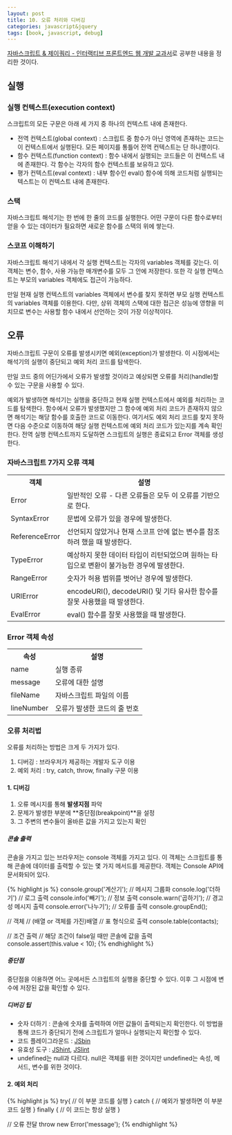 ```yaml
---
layout: post
title: 10. 오류 처리와 디버깅
categories: javascript&jquery
tags: [book, javascript, debug]
---
```

<div class="message"><a href="http://www.aladin.co.kr/shop/wproduct.aspx?ItemId=55027282">
자바스크립트 & 제이쿼리 - 인터랙티브 프론트엔드 웹 개발 교과서</a>로 공부한 내용을 정리한 것이다.</div>

## 실행

### 실행 컨텍스트(execution context)
스크립트의 모든 구문은 아래 세 가지 중 하나의 컨텍스트 내에 존재한다.

- 전역 컨텍스트(global context) : 스크립트 중 함수가 아닌 영역에 존재하는 코드는 이 컨텍스트에서 실행된다. 모든 페이지를 통틀어 전역 컨텍스트는 단 하나뿐이다. 
- 함수 컨텍스트(function context) : 함수 내에서 실행되는 코드들은 이 컨텍스트 내에 존재한다. 각 함수는 각자의 함수 컨텍스트를 보유하고 있다.
- 평가 컨텍스트(eval context) : 내부 함수인 eval() 함수에 의해 코드처럼 실행되는 텍스트는 이 컨텍스트 내에 존재한다.


### 스택
자바스크립트 해석기는 한 번에 한 줄의 코드를 실행한다. 어떤 구문이 다른 함수로부터 얻을 수 있는 데이터가 필요하면 새로운 함수를 스택의 위에 쌓는다.

### 스코프 이해하기
자바스크립트 해석기 내에서 각 실행 컨텍스트는 각자의 variables 객체를 갖는다. 이 객체는 변수, 함수, 사용 가능한 매개변수를 모두 그 안에 저장한다. 또한 각 실행 컨텍스트는 부모의 variables 객체에도 접근이 가능하다.

만일 현재 실행 컨텍스트의 variables 객체에서 변수를 찾지 못하면 부모 실행 컨텍스트의 variables 객체를 이용한다. 다만, 상위 객체의 스택에 대한 접근은 성능에 영향을 미치므로 변수는 사용할 함수 내에서 선언하는 것이 가장 이상적이다.


## 오류
자바스크립트 구문이 오류를 발생시키면 예외(exception)가 발생한다. 이 시점에서는 해석기의 실행이 중단되고 예외 처리 코드를 탐색한다.

만일 코드 중의 어딘가에서 오류가 발생할 것이라고 예상되면 오류를 처리(handle)할 수 있는 구문을 사용할 수 있다. 

예외가 발생하면 해석기는 실행을 중단하고 현재 실행 컨텍스트에서 예외를 처리하는 코드를 탐색한다. 함수에서 오류가 발생했지만 그 함수에 예외 처리 코드가 존재하지 않으면 해석기는 해당 함수를 호출한 코드로 이동한다. 여기서도 예외 처리 코드를 찾지 못하면 다음 수준으로 이동하여 해당 실행 컨텍스트에 예외 처리 코드가 있는지를 계속 확인한다. 전역 실행 컨텍스트까지 도달하면 스크립트의 실행은 종료되고 Error 객체를 생성한다.

### 자바스크립트 7가지 오류 객체
<table>
  <tr>
    <th>객체</th>
    <th>설명</th>
  </tr>
  <tr>
    <td>Error</td>
    <td>일반적인 오류 - 다른 오류들은 모두 이 오류를 기반으로 한다.</td>
  </tr>
  <tr>
    <td>SyntaxError</td>
    <td>문법에 오류가 있을 경우에 발생한다.</td>
  </tr>
  <tr>
    <td>ReferenceError</td>
    <td>선언되지 않았거나 현재 스코프 안에 없는 변수를 참조하려 했을 때 발생한다.</td>
  </tr>
  <tr>
    <td>TypeError</td>
    <td>예상하지 못한 데이터 타입이 리턴되었으며 원하는 타입으로 변환이 불가능한 경우에 발생한다.</td>
  </tr>
  <tr>
    <td>RangeError</td>
    <td>숫자가 허용 범위를 벗어난 경우에 발생한다.</td>
  </tr>
  <tr>
    <td>URIError</td>
    <td>encodeURI(), decodeURI() 및 기타 유사한 함수를 잘못 사용했을 때 발생한다.</td>
  </tr>
  <tr>
    <td>EvalError</td>
    <td>eval() 함수를  잘못 사용했을 때 발생한다.</td>
  </tr>
</table>

### Error 객체 속성
<table>
  <tr>
    <th>속성</th>
    <th>설명</th>
  </tr>
  <tr>
    <td>name</td>
    <td>실행 종류</td>
  </tr>
  <tr>
    <td>message</td>
    <td>오류에 대한 설명</td>
  </tr>
  <tr>
    <td>fileName</td>
    <td>자바스크립트 파일의 이름</td>
  </tr>
  <tr>
    <td>lineNumber</td>
    <td>오류가 발생한 코드의 줄 번호</td>
  </tr>
</table>

### 오류 처리법 
오류를 처리하는 방법은 크게 두 가지가 있다.

1. 디버깅 : 브라우저가 제공하는 개발자 도구 이용
2. 예외 처리 : try, catch, throw, finally 구문 이용 


#### 1. 디버깅

1. 오류 메시지를 통해 **발생지점** 파악
2. 문제가 발생한 부분에 **중단점(breakpoint)**을 설정
3. 그 주변의 변수들이 올바른 값을 가지고 있는지 확인

##### 콘솔 출력
콘솔을 가지고 있는 브라우저는 console 객체를 가지고 있다. 이 객체는 스크립트를 통해 콘솔에 데이터를 출력할 수 있는 몇 가지 메서드를 제공한다. 객체는 Console API에 문서화되어 있다. 

{% highlight js %}
console.group('계산기'); // 메시지 그룹화
    console.log('더하기') // 로그 출력
    console.info('빼기'); // 정보 출력
    console.warn('곱하기'); // 경고성 메시지 출력
    console.error('나누기'); // 오류를 출력 
console.groupEnd();

// 객체
// (배열 or 객체를 가진)배열 
// 표 형식으로 출력 
console.table(contacts);

// 조건 출력
// 해당 조건이 false일 때만 콘솔에 값을 출력
console.assert(this.value < 10);
{% endhighlight %}

##### 중단점
중단점을 이용하면 어느 곳에서든 스크립트의 실행을 중단할 수 있다. 이후 그 시점에 변수에 저장된 값을 확인할 수 있다.

##### 디버깅 팁

- 숫자 더하기 : 콘솔에 숫자를 출력하여 어떤 값들이 출력되는지 확인한다. 이 방법을 통해 코드가 중단되기 전에 스크립트가 얼마나 실행되는지 확인할 수 있다.
- 코드 플레이그라운드 : [JSbin](http://jsbin.com/)
- 유효성 도구 : [JShint](http://jshint.com), [JSlint](http://jslint.com)
- undefined는 null과 다르다. null은 객체를 위한 것이지만 undefined는 속성, 메서드, 변수를 위한 것이다.

#### 2. 예외 처리

{% highlight js %}
try{
    // 이 부분 코드를 실행
} catch {
    // 예외가 발생하면 이 부분 코드 실행
} finally {
    // 이 코드는 항상 실행
}

// 오류 전달
throw new Error('message');
{% endhighlight %}



